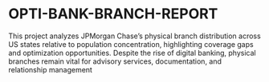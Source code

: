 # OPTI-BANK-BRANCH-REPORT
This project analyzes JPMorgan Chase’s physical branch distribution across US states relative to population concentration, highlighting coverage gaps and optimization opportunities. Despite the rise of digital banking, physical branches remain vital for advisory services, documentation, and relationship management
